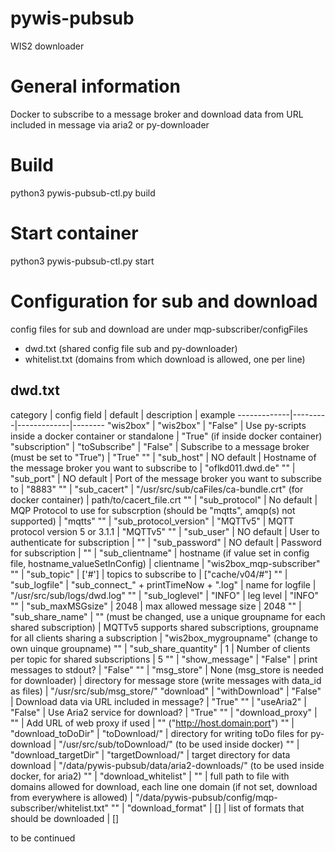 # pywis-pubsub
WIS2 downloader

# General information
Docker to subscribe to a message broker and download data from URL included in message via aria2 or py-downloader

# Build
python3 pywis-pubsub-ctl.py build

# Start container
python3 pywis-pubsub-ctl.py start

# Configuration for sub and download
config files for sub and download are under mqp-subscriber/configFiles
- dwd.txt (shared config file sub and py-downloader)
- whitelist.txt (domains from which download is allowed, one per line)

## dwd.txt

category | config field | default | description | example
-------------|---------|-------------|--------
"wis2box" | "wis2box" | "False" | Use py-scripts inside a docker container or standalone | "True" (if inside docker container)
"subscription" | "toSubscribe" | "False" | Subscribe to a message broker (must be set to "True") | "True"
"" | "sub_host" | NO default | Hostname of the message broker you want to subscribe to | "oflkd011.dwd.de"
"" | "sub_port" | NO default | Port of the message broker you want to subscribe to | "8883"
"" | "sub_cacert" | "/usr/src/sub/caFiles/ca-bundle.crt" (for docker container) | path/to/cacert_file.crt
"" | "sub_protocol" | No default | MQP Protocol to use for subscrption (should be "mqtts", amqp(s) not supported) | "mqtts"
"" | "sub_protocol_version" | "MQTTv5" | MQTT protocol version 5 or 3.1.1 | "MQTTv5"
"" | "sub_user" | NO default | User to authenticate for subscription |
"" | "sub_password" | NO default | Password for subscription |
"" | "sub_clientname" | hostname (if value set in config file, hostname_valueSetInConfig) | clientname | "wis2box_mqp-subscriber"
"" | "sub_topic" | ['#'] | topics to subscribe to | ["cache/v04/#"]
"" | "sub_logfile" | "sub_connect_" + printTimeNow + ".log" | name for logfile | "/usr/src/sub/logs/dwd.log"
"" | "sub_loglevel" | "INFO" | leg level | "INFO"
"" | "sub_maxMSGsize" | 2048 | max allowed message size | 2048
"" | "sub_share_name" | "" (must be changed, use a unique groupname for each shared subscription) | MQTTv5 supports shared subscriptions, groupname for all clients sharing a subscription | "wis2box_mygroupname" (change to own uinque groupname)
"" | "sub_share_quantity" | 1 | Number of clients per topic for shared subscriptions | 5 
"" | "show_message" | "False" | print messages to stdout? | "False"
"" | "msg_store" | None (msg_store is needed for downloader) | directory for message store (write messages with data_id as files) | "/usr/src/sub/msg_store/"
"download" | "withDownload" | "False" | Download data via URL included in message? | "True"
"" | "useAria2" | "False" | Use Aria2 service for download? | "True"
"" | "download_proxy" | "" | Add URL of web proxy if used | "" ("http://host.domain:port")
"" | "download_toDoDir" | "toDownload/" | directory for writing toDo files for py-download | "/usr/src/sub/toDownload/" (to be used inside docker)
"" | "download_targetDir" | "targetDownload/" | target directory for data download | "/data/pywis-pubsub/data/aria2-downloads/" (to be used inside docker, for aria2)
"" | "download_whitelist" | "" | full path to file with domains allowed for download, each line one domain (if not set, download from everywhere is allowed) | "/data/pywis-pubsub/config/mqp-subscriber/whitelist.txt"
"" | "download_format" | [] | list of formats that should be downloaded | []




to be continued
